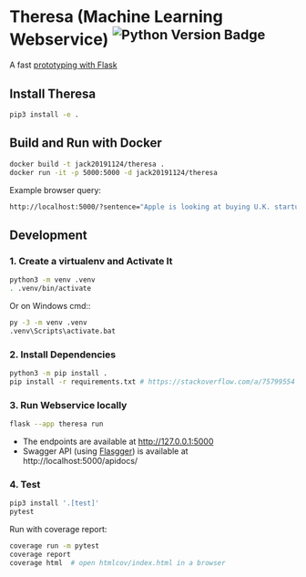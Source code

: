 Theresa (Machine Learning Webservice) <sup>![Python Version Badge][Python Version Badge]</sup>
==============================================================================================

A fast [prototyping with Flask](https://flask.palletsprojects.com/en/2.2.x/quickstart/#a-minimal-application)

Install Theresa
---------------

```bash
pip3 install -e .
```

Build and Run with Docker
-------------------------

```bash
docker build -t jack20191124/theresa .
docker run -it -p 5000:5000 -d jack20191124/theresa
```

Example browser query:

```bash
http://localhost:5000/?sentence="Apple is looking at buying U.K. startup for $1 billion"
```

Development
-----------

### 1. Create a virtualenv and Activate It

```bash
python3 -m venv .venv
. .venv/bin/activate
```

Or on Windows cmd::

```bash
py -3 -m venv .venv
.venv\Scripts\activate.bat
```

### 2. Install Dependencies

```bash
python3 -m pip install .
pip install -r requirements.txt # https://stackoverflow.com/a/75799554
```

### 3. Run Webservice locally

```bash
flask --app theresa run
```

- The endpoints are available at http://127.0.0.1:5000
- Swagger API (using [Flasgger][Flasgger]) is available at http://localhost:5000/apidocs/

### 4. Test

```bash
pip3 install '.[test]'
pytest
```

Run with coverage report:

```bash
coverage run -m pytest
coverage report
coverage html  # open htmlcov/index.html in a browser
```


[Flasgger]: https://github.com/flasgger/flasgger

[Python Version Badge]: https://img.shields.io/badge/Python-3.10-brightgreen?style=flat-square&logo=python&logoColor=white
